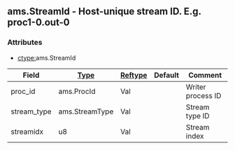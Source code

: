 ## ams.StreamId - Host-unique stream ID. E.g. proc1-0.out-0


### Attributes
<a href="#attributes"></a>
<!-- dev.mdmark  mdmark:MDSECTION  state:BEG_AUTO  param:Attributes -->
* [ctype:](/txt/ssimdb/dmmeta/ctype.md)ams.StreamId

|Field|[Type](/txt/ssimdb/dmmeta/ctype.md)|[Reftype](/txt/ssimdb/dmmeta/reftype.md)|Default|Comment|
|---|---|---|---|---|
|proc_id|ams.ProcId|Val||Writer process ID|
|stream_type|ams.StreamType|Val||Stream type ID|
|streamidx|u8|Val||Stream index|

<!-- dev.mdmark  mdmark:MDSECTION  state:END_AUTO  param:Attributes -->

